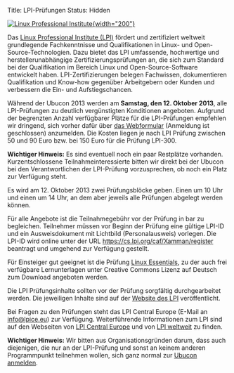 Title: LPI-Prüfungen
Status: Hidden

[![Linux Professional
Institute]({filename}/files/LPI_logo_1_kl.jpg){width="200"}](http://www.lpice.eu/de/home.html)

Das [Linux Professional Institute (LPI)](http://www.lpi.org/) fördert
und zertifiziert weltweit grundlegende Fachkenntnisse und
Qualifikationen in Linux- und Open-Source-Technologien. Dazu bietet das
LPI umfassende, hochwertige und herstellerunabhängige
Zertifizierungsprüfungen an, die sich zum Standard bei der Qualifikation
im Bereich Linux und Open-Source-Software entwickelt haben.
LPI-Zertifizierungen belegen Fachwissen, dokumentieren Qualifikation und
Know-how gegenüber Arbeitgebern oder Kunden und verbessern die Ein- und
Aufstiegschancen.

Während der Ubucon 2013 werden am **Samstag, den 12. Oktober 2013**,
alle LPI-Prüfungen zu deutlich vergünstigten Konditionen angeboten.
Aufgrund der begrenzten Anzahl verfügbarer Plätze für die LPI-Prüfungen
empfehlen wir dringend, sich vorher dafür über [das
Webformular](https://lpievent.lpice.eu/) (Anmeldung ist geschlossen)
anzumelden. Die Kosten liegen je nach LPI Prüfung zwischen 50 und 90
Euro bzw. bei 150 Euro für die Prüfung LPI-300.

**Wichtiger Hinweis:** Es sind eventuell noch ein paar Restplätze
vorhanden. Kurzentschlossene Teilnahmeinteressierte bitten wir direkt
bei der Ubucon bei den Verantwortlichen der LPI-Prüfung vorzusprechen,
ob noch ein Platz zur Verfügung steht.

Es wird am 12. Oktober 2013 zwei Prüfungsblöcke geben. Einen um 10 Uhr
und einen um 14 Uhr, an dem aber jeweils alle Prüfungen abgelegt werden
können.

Für alle Angebote ist die Teilnahmegebühr vor der Prüfung in bar zu
begleichen. Teilnehmer müssen vor Beginn der Prüfung eine gültige LPI-ID
und ein Ausweisdokument mit Lichtbild (Personalausweis) vorlegen. Die
LPI-ID wird online unter der URL
<https://cs.lpi.org/caf/Xamman/register> beantragt und umgehend zur
Verfügung gestellt.

Für Einsteiger gut geeignet ist die Prüfung [Linux
Essentials](http://www.lpi-testcenter.eu/index.php?id=4&L=0), zu der
auch frei verfügbare Lernunterlagen unter Creative Commons Lizenz auf
Deutsch zum Download angeboten werden.

Die LPI Prüfungsinhalte sollten vor der Prüfung sorgfältig
durchgearbeitet werden. Die jeweiligen Inhalte sind auf der [Website des
LPI](http://www.lpice.eu/de/lpi-zertifizierungsinhalte.html)
veröffentlicht.

Bei Fragen zu den Prüfungen steht das LPI Central Europe (E-Mail an
<info@lpice.eu>) zur Verfügung. Weiterführende Informationen zum LPI
sind auf den Webseiten von [LPI Central
Europe](http://www.lpice.eu/de/home.html) und von [LPI
weltweit](http://www.lpi.org/) zu finden.

**Wichtiger Hinweis:** Wir bitten aus Organisationsgründen darum, dass
auch diejenigen, die nur an der LPI-Prüfung und sonst an keinem anderen
Programmpunkt teilnehmen wollen, sich ganz normal zur [Ubucon
anmelden](/2013/anmeldung).

